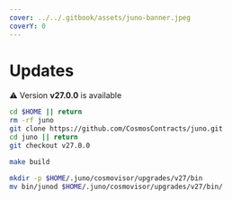 ```yaml
---
cover: ../../.gitbook/assets/juno-banner.jpeg
coverY: 0
---
```


# Updates

⚠️ Version **v27.0.0** is available

```bash
cd $HOME || return
rm -rf juno
git clone https://github.com/CosmosContracts/juno.git
cd juno || return
git checkout v27.0.0

make build

mkdir -p $HOME/.juno/cosmovisor/upgrades/v27/bin
mv bin/junod $HOME/.juno/cosmovisor/upgrades/v27/bin/
```
